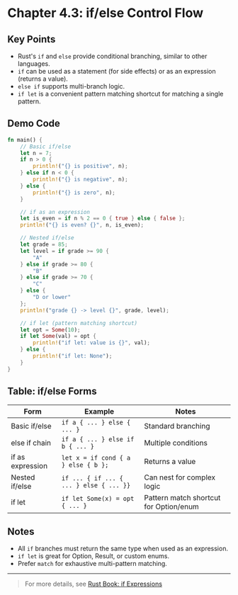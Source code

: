 # Chapter 4.3: if/else Control Flow

## Key Points

- Rust's `if` and `else` provide conditional branching, similar to other languages.
- `if` can be used as a statement (for side effects) or as an expression (returns a value).
- `else if` supports multi-branch logic.
- `if let` is a convenient pattern matching shortcut for matching a single pattern.

## Demo Code

```rust
fn main() {
    // Basic if/else
    let n = 7;
    if n > 0 {
        println!("{} is positive", n);
    } else if n < 0 {
        println!("{} is negative", n);
    } else {
        println!("{} is zero", n);
    }

    // if as an expression
    let is_even = if n % 2 == 0 { true } else { false };
    println!("{} is even? {}", n, is_even);

    // Nested if/else
    let grade = 85;
    let level = if grade >= 90 {
        "A"
    } else if grade >= 80 {
        "B"
    } else if grade >= 70 {
        "C"
    } else {
        "D or lower"
    };
    println!("grade {} -> level {}", grade, level);

    // if let (pattern matching shortcut)
    let opt = Some(10);
    if let Some(val) = opt {
        println!("if let: value is {}", val);
    } else {
        println!("if let: None");
    }
}
```

## Table: if/else Forms

| Form                 | Example                                 | Notes                                 |
|----------------------|-----------------------------------------|---------------------------------------|
| Basic if/else        | `if a { ... } else { ... }`             | Standard branching                    |
| else if chain        | `if a { ... } else if b { ... }`        | Multiple conditions                   |
| if as expression     | `let x = if cond { a } else { b };`     | Returns a value                       |
| Nested if/else       | `if ... { if ... { ... } else { ... }}` | Can nest for complex logic            |
| if let               | `if let Some(x) = opt { ... }`          | Pattern match shortcut for Option/enum|

## Notes

- All `if` branches must return the same type when used as an expression.
- `if let` is great for Option, Result, or custom enums.
- Prefer `match` for exhaustive multi-pattern matching.

---

> For more details, see [Rust Book: if Expressions](https://doc.rust-lang.org/book/ch03-05-control-flow.html#if-expressions)

